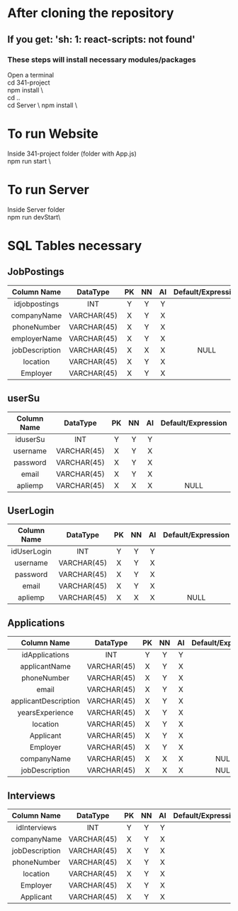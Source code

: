 # After cloning the repository
## If you get: 'sh: 1: react-scripts: not found'
### These steps will install necessary modules/packages
Open a terminal \
cd 341-project \
npm install \   
cd .. \
cd Server \ 
npm install \ 


# To run Website
Inside 341-project folder (folder with App.js) \
npm run start \ 


# To run Server
Inside Server folder\
npm run devStart\

# SQL Tables necessary
## JobPostings
|Column Name | DataType | PK | NN | AI | Default/Expression |
| :-: | :-: | :-: | :-: | :-: | :-: |
|idjobpostings| INT | Y | Y | Y | |
|companyName|VARCHAR(45)|X| Y | X | |
|phoneNumber|VARCHAR(45)|X| Y |X | |
|employerName|VARCHAR(45)|X| Y |X| |
|jobDescription|VARCHAR(45)|X|X|X|NULL |
|location|VARCHAR(45)|X| Y |X| |
|Employer|VARCHAR(45)|X| Y |X| |

## userSu
|Column Name | DataType | PK | NN | AI | Default/Expression |
| :-: | :-: | :-: | :-: | :-: | :-: |
|iduserSu| INT | Y | Y | Y | |
|username|VARCHAR(45)|X| Y | X | |
|password|VARCHAR(45)|X| Y |X | |
|email|VARCHAR(45)|X| Y |X| |
|apliemp|VARCHAR(45)|X|X|X| NULL|

## UserLogin
|Column Name | DataType | PK | NN | AI | Default/Expression |
| :-: | :-: | :-: | :-: | :-: | :-: |
|idUserLogin| INT | Y | Y | Y | |
|username|VARCHAR(45)|X| Y | X | |
|password|VARCHAR(45)|X| Y |X | |
|email|VARCHAR(45)|X| Y |X| |
|apliemp|VARCHAR(45)|X|X|X|NULL |


## Applications
|Column Name | DataType | PK | NN | AI | Default/Expression |
| :-: | :-: | :-: | :-: | :-: | :-: |
|idApplications| INT | Y | Y | Y | |
|applicantName|VARCHAR(45)|X| Y | X | |
|phoneNumber|VARCHAR(45)|X| Y |X | |
|email|VARCHAR(45)|X| Y |X| |
|applicantDescription|VARCHAR(45)|X| Y |X| |
|yearsExperience|VARCHAR(45)|X| Y |X| |
|location|VARCHAR(45)|X| Y |X| |
|Applicant|VARCHAR(45)|X| Y |X| |
|Employer|VARCHAR(45)|X| Y |X| |
|companyName|VARCHAR(45)|X|X|X| NULL |
|jobDescription|VARCHAR(45)|X| X |X| NULL|


## Interviews
|Column Name | DataType | PK | NN | AI | Default/Expression |
| :-: | :-: | :-: | :-: | :-: | :-: |
|idInterviews| INT | Y | Y | Y | |
|companyName|VARCHAR(45)|X| Y | X | |
|jobDescription|VARCHAR(45)|X|Y|X| |
|phoneNumber|VARCHAR(45)|X| Y |X | |
|location|VARCHAR(45)|X| Y |X| |
|Employer|VARCHAR(45)|X| Y |X| |
|Applicant|VARCHAR(45)|X| Y |X| |
